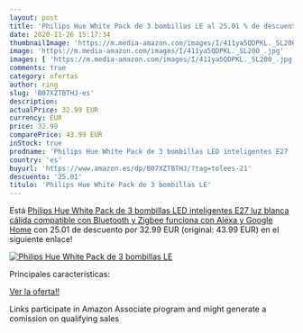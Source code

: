```yaml
---
layout: post
title: 'Philips Hue White Pack de 3 bombillas LE al 25.01 % de descuento'
date: 2020-11-26 15:17:34
thumbnailImage: 'https://m.media-amazon.com/images/I/411ya5QDPKL._SL200_.jpg'
image: 'https://m.media-amazon.com/images/I/411ya5QDPKL._SL200_.jpg'
images: [ 'https://m.media-amazon.com/images/I/411ya5QDPKL._SL200_.jpg' ]
comments: true
category: ofertas
author: ring
slug: 'B07XZTBTHJ-es'
description:
actualPrice: 32.99 EUR
currency: EUR
price: 32.99
comparePrice: 43.99 EUR
inStock: true
prodname: 'Philips Hue White Pack de 3 bombillas LED inteligentes E27  luz blanca cálida  compatible con Bluetooth y Zigbee  funciona con Alexa y Google Home'
country: 'es'
buyurl: 'https://www.amazon.es/dp/B07XZTBTHJ/?tag=tolees-21'
descuento: '25.01'
titulo: 'Philips Hue White Pack de 3 bombillas LE'
---
```


Está [Philips Hue White Pack de 3 bombillas LED inteligentes E27  luz blanca cálida  compatible con Bluetooth y Zigbee  funciona con Alexa y Google Home](https://www.amazon.es/dp/B07XZTBTHJ/?tag=tolees-21) con 25.01 de descuento por 32.99 EUR (original: 43.99 EUR) en el siguiente enlace!

[![Philips Hue White Pack de 3 bombillas LE](https://m.media-amazon.com/images/I/411ya5QDPKL._SL200_.jpg)](https://www.amazon.es/dp/B07XZTBTHJ/?tag=tolees-21)

Principales características:


[Ver la oferta!!](https://www.amazon.es/dp/B07XZTBTHJ/?tag=tolees-21)

Links participate in Amazon Associate program and might generate a comission on qualifying sales


